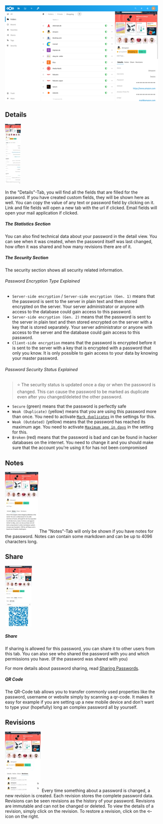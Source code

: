![The main section with a password in the detail view at the right](../_files/password-details.png)

## Details
[![The details tab of a password](../_files/_previews/password-details-details.jpg)](../_files/password-details-details.png)

In the "Details"-Tab, you will find all the fields that are filled for the password.
If you have created custom fields, they will be shown here as well.
You can copy the value of any text or password field by clicking on it.
Link and file fields will open a new tab with the url if clicked.
Email fields will open your mail application if clicked.

##### The Statistics Section
You can also find technical data about your password in the detail view.
You can see when it was created, when the password itself was last changed, how often it was shared and how many revisions there are of it.

##### The Security Section
The security section shows all security related information.

###### Password Encryption Type Explained
- `Server-side encryption` / `Server-side encryption (Gen. 1)` means that the password is sent to the server in plain text and then stored encrypted on the server.
  Your server administrator or anyone with access to the database could gain access to this password.
- `Server-side encryption (Gen. 2)` means that the password is sent to the server in plain text and then stored encrypted on the server with a key that is stored separately.
  Your server administrator or anyone with access to the server and the database could gain access to this password.
- `Client-side encryption` means that the password is encrypted before it is sent to the server with a key that is encrypted with a password that only you know.
  It is only possible to gain access to your data by knowing your master password.

###### Password Security Status Explained

> :star: The security status is updated once a day or when the password is changed.
> This can cause the password to be marked as duplicate even after you changed/deleted the other password.

- `Secure` (green) means that the password is perfectly safe
- `Weak (Duplicate)` (yellow) means that you are using this password more than once.
  You need to activate [`Mark duplicates`](../Settings#mark-duplicates) in the settings for this.
- `Weak (Outdated)` (yellow) means that the password has reached its maximum age.
  You need to activate [`Maximum age in days`](../Settings#maximum-age-in-days) in the setting for this.
- `Broken` (red) means that the password is bad and can be found in hacker databases on the internet.
  You need to change it and you should make sure that the account you're using it for has not been compromised


## Notes
[![The notes tab of a password](../_files/_previews/password-details-notes.jpg)](../_files/password-details-notes.png)
The "Notes"-Tab will only be shown if you have notes for the password.
Notes can contain some markdown and can be up to 4096 characters long.


## Share
[![The sharing tab of a password with a qr code](../_files/_previews/password-details-qrcode.jpg)](../_files/password-details-qrcode.png)

##### Share
If sharing is allowed for this password, you can share it to other users from this tab.
You can also see who shared the password with you and which permissions you have. 
(If the password was shared with you)

For more details about password sharing, read [Sharing Passwords](./Sharing-Passwords). 

##### QR Code
The QR-Code tab allows you to transfer commonly used properties like the password, username or website simply by scanning a qr-code.
It makes it easy for example if you are setting up a new mobile device and don't want to type your (hopefully) long an complex password all by yourself.


## Revisions
[![The revisions tab of a password](../_files/_previews/password-details-revisions.jpg)](../_files/password-details-revisions.png)
Every time something about a password is changed, a new revision is created.
Each revision stores the complete password data.
Revisions can be seen revisions as the history of your password.
Revisions are immutable and can not be changed or deleted.
To view the details of a revision, simply click on the revision.
To restore a revision, click on the `⟲`-icon on the right.